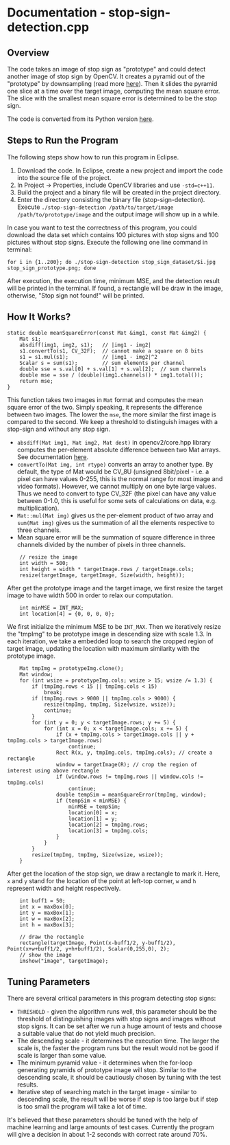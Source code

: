 # Documentation - stop-sign-detection.cpp

## Overview

The code takes an image of stop sign as "prototype" and could detect another image of stop sign by OpenCV. It creates a pyramid out of the "prototype" by downsampling (read more [here](https://en.wikipedia.org/wiki/Pyramid_(image_processing))). Then it slides the pyramid one slice at a time over the target image, computing the mean square error. The slice with the smallest mean square error is determined to be the stop sign.

The code is converted from its Python version [here](https://github.com/mbasilyan/Stop-Sign-Detection).

## Steps to Run the Program

The following steps show how to run this program in Eclipse.

1. Download the code. In Eclipse, create a new project and import the code into the source file of the project.
2. In Project -> Properties, include OpenCV libraries and use `-std=c++11`.
3. Build the project and a binary file will be created in the project directory.
4. Enter the directory consisting the binary file (stop-sign-detection). Execute `./stop-sign-detection /path/to/target/image /path/to/prototype/image` and the output image will show up in a while.

In case you want to test the correctness of this program, you could download the data set which contains 100 pictures with stop signs and 100 pictures without stop signs. Execute the following one line command in terminal:

```
for i in {1..200}; do ./stop-sign-detection stop_sign_dataset/$i.jpg stop_sign_prototype.png; done
```

After execution, the execution time, minimum MSE, and the detection result will be printed in the terminal. If found, a rectangle will be draw in the image, otherwise, "Stop sign not found!" will be printed.

## How It Works?

```
static double meanSquareError(const Mat &img1, const Mat &img2) {
    Mat s1;
    absdiff(img1, img2, s1);   // |img1 - img2|
    s1.convertTo(s1, CV_32F);  // cannot make a square on 8 bits
    s1 = s1.mul(s1);           // |img1 - img2|^2
    Scalar s = sum(s1);        // sum elements per channel
    double sse = s.val[0] + s.val[1] + s.val[2];  // sum channels
    double mse = sse / (double)(img1.channels() * img1.total());
    return mse;
}
```

This function takes two images in `Mat` format and computes the mean square error of the two. Simply speaking, it represents the difference between two images. The lower the `mse`, the more similar the first image is compared to the second. We keep a threshold to distinguish images with a stop-sign and without any stop sign.

- `absdiff(Mat img1, Mat img2, Mat dest)` in opencv2/core.hpp library computes the per-element absolute difference between two Mat arrays. See documentation [here](https://docs.opencv.org/java/2.4.9/org/opencv/core/Core.html#absdiff(org.opencv.core.Mat,%20org.opencv.core.Mat,%20org.opencv.core.Mat)).
- `convertTo(Mat img, int rtype)` converts an array to another type. By default, the type of Mat would be CV_8U (unsigned 8bit/pixel - i.e. a pixel can have values 0-255, this is the normal range for most image and video formats). However, we cannot multiply on one byte large values. Thus we need to convert to type CV_32F (the pixel can have any value between 0-1.0, this is useful for some sets of calculations on data, e.g. multiplication).
- `Mat::mul(Mat img)` gives us the per-element product of two array and `sum(Mat img)` gives us the summation of all the elements respective to three channels. 
- Mean square error will be the summation of square difference in three channels divided by the number of pixels in three channels.

```
    // resize the image
    int width = 500;
    int height = width * targetImage.rows / targetImage.cols;
    resize(targetImage, targetImage, Size(width, height));
```

After get the prototype image and the target image, we first resize the target image to have width 500 in order to relax our computation.

```
    int minMSE = INT_MAX;
    int location[4] = {0, 0, 0, 0};
```

We first initialize the minimum MSE to be `INT_MAX`. Then we iteratively resize the "tmpImg" to be prototype image in descending size with scale 1.3. In each iteration, we take a embedded loop to search the cropped region of target image, updating the location with maximum similarity with the prototype image.

```
    Mat tmpImg = prototypeImg.clone();
    Mat window;
    for (int wsize = prototypeImg.cols; wsize > 15; wsize /= 1.3) {
        if (tmpImg.rows < 15 || tmpImg.cols < 15)
            break;
        if (tmpImg.rows > 9000 || tmpImg.cols > 9000) {
            resize(tmpImg, tmpImg, Size(wsize, wsize)); 
            continue;
        }
        for (int y = 0; y < targetImage.rows; y += 5) {
            for (int x = 0; x < targetImage.cols; x += 5) {
            	if (x + tmpImg.cols > targetImage.cols || y + tmpImg.cols > targetImage.rows)
            	    continue;
                Rect R(x, y, tmpImg.cols, tmpImg.cols); // create a rectangle
                window = targetImage(R); // crop the region of interest using above rectangle
                if (window.rows != tmpImg.rows || window.cols != tmpImg.cols)
                    continue;
                double tempSim = meanSquareError(tmpImg, window);
                if (tempSim < minMSE) {
                    minMSE = tempSim;
                    location[0] = x;
                    location[1] = y;
                    location[2] = tmpImg.rows;
                    location[3] = tmpImg.cols;
                }
            }
        }
        resize(tmpImg, tmpImg, Size(wsize, wsize));
    }
```

After get the location of the stop sign, we draw a rectangle to mark it. Here, `x` and `y` stand for the location of the point at left-top corner, `w` and `h` represent width and height respectively.

```
    int buff1 = 50;
    int x = maxBox[0];
    int y = maxBox[1];
    int w = maxBox[2];
    int h = maxBox[3];

    // draw the rectangle
    rectangle(targetImage, Point(x-buff1/2, y-buff1/2), Point(x+w+buff1/2, y+h+buff1/2), Scalar(0,255,0), 2);
    // show the image
    imshow("image", targetImage);
```

## Tuning Parameters

There are several critical parameters in this program detecting stop signs:

- `THRESHOLD` - given the algorithm runs well, this parameter should be the threshold of distinguishing images with stop signs and images without stop signs. It can be set after we run a huge amount of tests and choose a suitable value that do not yield much precision.
- The descending scale - it determines the execution time. The larger the scale is, the faster the program runs but the result would not be good if scale is larger than some value.
- The minimum pyramid value - it determines when the for-loop generating pyramids of prototype image will stop. Similar to the descending scale, it should be cautiously chosen by tuning with the test results.
- Iterative step of searching match in the target image - similar to descending scale, the result will be worse if step is too large but if step is too small the program will take a lot of time.

It's believed that these parameters should be tuned with the help of machine learning and large amounts of test cases. Currently the program will give a decision in about 1-2 seconds with correct rate around 70%.
